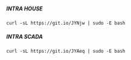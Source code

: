 ##### INTRA HOUSE

`curl -sL https://git.io/JYNjw | sudo -E bash`  

##### INTRA SCADA

`curl -sL https://git.io/JYAeq | sudo -E bash`
